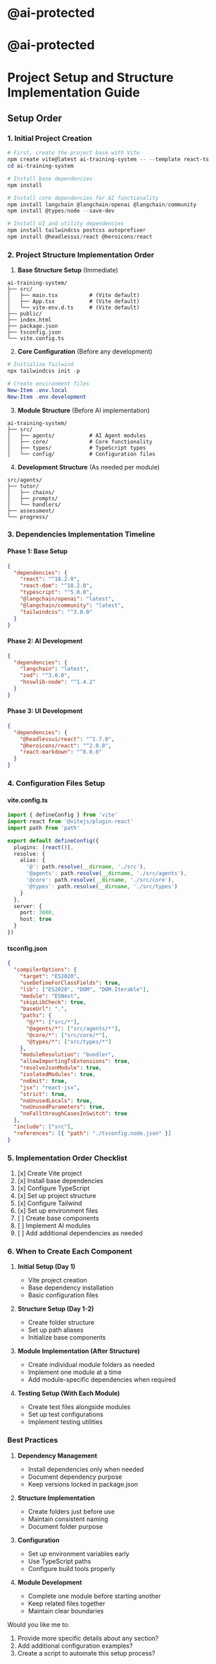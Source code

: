 # @ai-protected

# @ai-protected

# Project Setup and Structure Implementation Guide

## Setup Order

### 1. Initial Project Creation
```powershell
# First, create the project base with Vite
npm create vite@latest ai-training-system -- --template react-ts
cd ai-training-system

# Install base dependencies
npm install

# Install core dependencies for AI functionality
npm install langchain @langchain/openai @langchain/community
npm install @types/node --save-dev

# Install UI and utility dependencies
npm install tailwindcss postcss autoprefixer
npm install @headlessui/react @heroicons/react
```

### 2. Project Structure Implementation Order

1. **Base Structure Setup** (Immediate)
```
ai-training-system/
├── src/
│   ├── main.tsx          # (Vite default)
│   ├── App.tsx           # (Vite default)
│   └── vite-env.d.ts     # (Vite default)
├── public/
├── index.html
├── package.json
├── tsconfig.json
└── vite.config.ts
```

2. **Core Configuration** (Before any development)
```powershell
# Initialize Tailwind
npx tailwindcss init -p

# Create environment files
New-Item .env.local
New-Item .env.development
```

3. **Module Structure** (Before AI implementation)
```
ai-training-system/
├── src/
│   ├── agents/           # AI Agent modules
│   ├── core/             # Core functionality
│   ├── types/            # TypeScript types
│   └── config/           # Configuration files
```

4. **Development Structure** (As needed per module)
```
src/agents/
├── tutor/
│   ├── chains/
│   ├── prompts/
│   └── handlers/
├── assessment/
└── progress/
```

### 3. Dependencies Implementation Timeline

#### Phase 1: Base Setup
```json
{
  "dependencies": {
    "react": "^18.2.0",
    "react-dom": "^18.2.0",
    "typescript": "^5.0.0",
    "@langchain/openai": "latest",
    "@langchain/community": "latest",
    "tailwindcss": "^3.0.0"
  }
}
```

#### Phase 2: AI Development
```json
{
  "dependencies": {
    "langchain": "latest",
    "zod": "^3.0.0",
    "hnswlib-node": "^1.4.2"
  }
}
```

#### Phase 3: UI Development
```json
{
  "dependencies": {
    "@headlessui/react": "^1.7.0",
    "@heroicons/react": "^2.0.0",
    "react-markdown": "^8.0.0"
  }
}
```

### 4. Configuration Files Setup

#### vite.config.ts
```typescript
import { defineConfig } from 'vite'
import react from '@vitejs/plugin-react'
import path from 'path'

export default defineConfig({
  plugins: [react()],
  resolve: {
    alias: {
      '@': path.resolve(__dirname, './src'),
      '@agents': path.resolve(__dirname, './src/agents'),
      '@core': path.resolve(__dirname, './src/core'),
      '@types': path.resolve(__dirname, './src/types')
    }
  },
  server: {
    port: 3000,
    host: true
  }
})
```

#### tsconfig.json
```json
{
  "compilerOptions": {
    "target": "ES2020",
    "useDefineForClassFields": true,
    "lib": ["ES2020", "DOM", "DOM.Iterable"],
    "module": "ESNext",
    "skipLibCheck": true,
    "baseUrl": ".",
    "paths": {
      "@/*": ["src/*"],
      "@agents/*": ["src/agents/*"],
      "@core/*": ["src/core/*"],
      "@types/*": ["src/types/*"]
    },
    "moduleResolution": "bundler",
    "allowImportingTsExtensions": true,
    "resolveJsonModule": true,
    "isolatedModules": true,
    "noEmit": true,
    "jsx": "react-jsx",
    "strict": true,
    "noUnusedLocals": true,
    "noUnusedParameters": true,
    "noFallthroughCasesInSwitch": true
  },
  "include": ["src"],
  "references": [{ "path": "./tsconfig.node.json" }]
}
```

### 5. Implementation Order Checklist

1. [x] Create Vite project
2. [x] Install base dependencies
3. [x] Configure TypeScript
4. [x] Set up project structure
5. [x] Configure Tailwind
6. [x] Set up environment files
7. [ ] Create base components
8. [ ] Implement AI modules
9. [ ] Add additional dependencies as needed

### 6. When to Create Each Component

1. **Initial Setup (Day 1)**
   - Vite project creation
   - Base dependency installation
   - Basic configuration files

2. **Structure Setup (Day 1-2)**
   - Create folder structure
   - Set up path aliases
   - Initialize base components

3. **Module Implementation (After Structure)**
   - Create individual module folders as needed
   - Implement one module at a time
   - Add module-specific dependencies when required

4. **Testing Setup (With Each Module)**
   - Create test files alongside modules
   - Set up test configurations
   - Implement testing utilities

### Best Practices

1. **Dependency Management**
   - Install dependencies only when needed
   - Document dependency purpose
   - Keep versions locked in package.json

2. **Structure Implementation**
   - Create folders just before use
   - Maintain consistent naming
   - Document folder purpose

3. **Configuration**
   - Set up environment variables early
   - Use TypeScript paths
   - Configure build tools properly

4. **Module Development**
   - Complete one module before starting another
   - Keep related files together
   - Maintain clear boundaries

Would you like me to:
1. Provide more specific details about any section?
2. Add additional configuration examples?
3. Create a script to automate this setup process?

